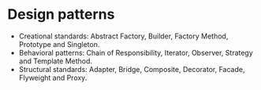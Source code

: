 # Design patterns

- Creational standards:
Abstract Factory, Builder, Factory Method, Prototype and Singleton.
- Behavioral patterns: Chain of Responsibility, Iterator, Observer, Strategy and Template Method.
- Structural standards: Adapter, Bridge, Composite, Decorator, Facade, Flyweight and Proxy.